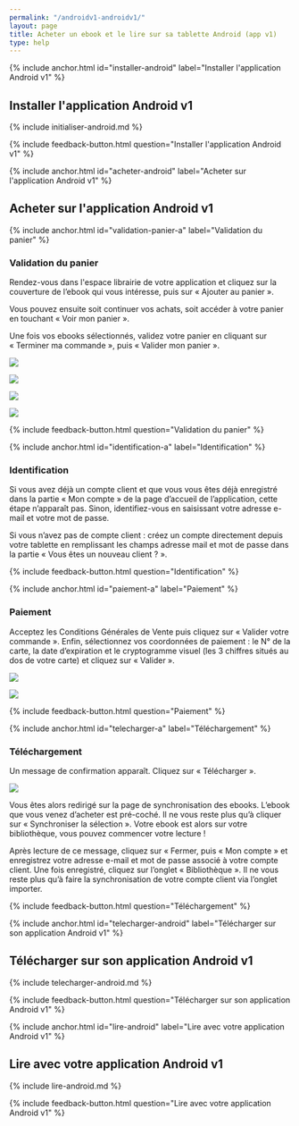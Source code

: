 ```yaml
---
permalink: "/androidv1-androidv1/"
layout: page
title: Acheter un ebook et le lire sur sa tablette Android (app v1)
type: help
---
```


{% include anchor.html id="installer-android" label="Installer l'application Android v1" %}

## Installer l'application Android v1

{% include initialiser-android.md %}

{% include feedback-button.html question="Installer l'application Android v1" %}

{% include anchor.html id="acheter-android" label="Acheter sur l'application Android v1" %}

## Acheter sur l'application Android v1

{% include anchor.html id="validation-panier-a" label="Validation du panier" %}

### Validation du panier

Rendez-vous dans l'espace librairie de votre application et cliquez sur la couverture de l’ebook qui vous intéresse, puis sur « Ajouter au panier ».

Vous pouvez ensuite soit continuer vos achats, soit accéder à votre panier en touchant « Voir mon panier ».

Une fois vos ebooks sélectionnés, validez votre panier en cliquant sur « Terminer ma commande », puis « Valider mon panier ».

![](/images/acheter-tablette-Android-1.png)

![](/images/acheter-tablette-Android-2.png)

![](/images/acheter-tablette-Android-3.png)

![](/images/acheter-tablette-Android-4.png) 

{% include feedback-button.html question="Validation du panier" %}

{% include anchor.html id="identification-a" label="Identification" %}

### Identification

Si vous avez déjà un compte client et que vous vous êtes déjà enregistré dans la partie « Mon compte » de la page d’accueil de l’application, cette étape n’apparaît pas. Sinon, identifiez-vous en saisissant votre adresse e-mail et votre mot de passe.

Si vous n’avez pas de compte client : créez un compte directement depuis votre tablette en remplissant les champs adresse mail et mot de passe dans la partie « Vous êtes un nouveau client ? ». 

{% include feedback-button.html question="Identification" %}

{% include anchor.html id="paiement-a" label="Paiement" %}

### Paiement

Acceptez les Conditions Générales de Vente puis cliquez sur « Valider votre commande ». Enfin, sélectionnez vos coordonnées de paiement : le N° de la carte, la date d’expiration et le cryptogramme visuel (les 3 chiffres situés au dos de votre carte) et cliquez sur « Valider ».

![](/images/acheter-tablette-Android-5.png)

![](/images/acheter-tablette-Android-6.png)

{% include feedback-button.html question="Paiement" %}

{% include anchor.html id="telecharger-a" label="Téléchargement" %}

### Téléchargement

Un message de confirmation apparaît. Cliquez sur « Télécharger ».

![](/images/acheter-tablette-Android-7.png)

Vous êtes alors redirigé sur la page de synchronisation des ebooks. L’ebook que vous venez d’acheter est pré-coché. Il ne vous reste plus qu’à cliquer sur « Synchroniser la sélection ». Votre ebook est alors sur votre bibliothèque, vous pouvez commencer votre lecture !

Après lecture de ce message, cliquez sur « Fermer, puis « Mon compte » et enregistrez votre adresse e-mail et mot de passe associé à votre compte client. Une fois enregistré, cliquez sur l’onglet « Bibliothèque ». Il ne vous reste plus qu’à faire la synchronisation de votre compte client via l’onglet importer.

{% include feedback-button.html question="Téléchargement" %}

{% include anchor.html id="telecharger-android" label="Télécharger sur son application Android v1" %}

## Télécharger sur son application Android v1

{% include telecharger-android.md %}

{% include feedback-button.html question="Télécharger sur son application Android v1" %}

{% include anchor.html id="lire-android" label="Lire avec votre application Android v1" %}

## Lire avec votre application Android v1

{% include lire-android.md %}

{% include feedback-button.html question="Lire avec votre application Android v1" %}
